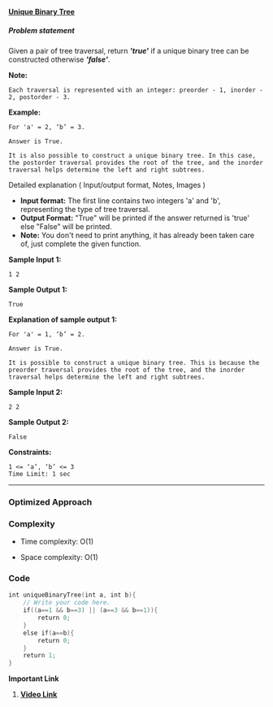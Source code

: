 
**[Unique Binary Tree](https://www.naukri.com/code360/problems/unique-binary-tree_8180906)**

##### Problem statement

Given a pair of tree traversal, return _**'true'**_ if a unique binary tree can be constructed otherwise _**'false'**_.

**Note:**

```
Each traversal is represented with an integer: preorder - 1, inorder - 2, postorder - 3.   
```
  

**Example:**

```
For 'a' = 2, ‘b’ = 3.

Answer is True.

It is also possible to construct a unique binary tree. In this case, the postorder traversal provides the root of the tree, and the inorder traversal helps determine the left and right subtrees.
```

Detailed explanation ( Input/output format, Notes, Images )

-  **Input format:** The first line contains two integers 'a' and 'b', representing the type of tree traversal.
- **Output Format:** "True" will be printed if the answer returned is 'true' else "False" will be printed.
- **Note:** You don't need to print anything, it has already been taken care of, just complete the given function.

**Sample Input 1:**

```
1 2
```

**Sample Output 1:**

```
True 
```

**Explanation of sample output 1:**

```
For 'a' = 1, ‘b’ = 2.

Answer is True.

It is possible to construct a unique binary tree. This is because the preorder traversal provides the root of the tree, and the inorder traversal helps determine the left and right subtrees.
```

**Sample Input 2:**

```
2 2
```

**Sample Output 2:**

```
False
```

**Constraints:**

```
1 <= ‘a’, ‘b’ <= 3
Time Limit: 1 sec
```

***

###  Optimized Approach

### Complexity

- Time complexity: O(1)
    
- Space complexity: O(1)
    
### Code

```cpp
int uniqueBinaryTree(int a, int b){
    // Write your code here.
    if((a==1 && b==3) || (a==3 && b==1)){
        return 0;
    }
    else if(a==b){
        return 0;
    }
    return 1;
}
```



**Important Link**
1. **[Video Link](https://youtu.be/9GMECGQgWrQ?si=FmZ0TCf7ctoqfKnb)**

